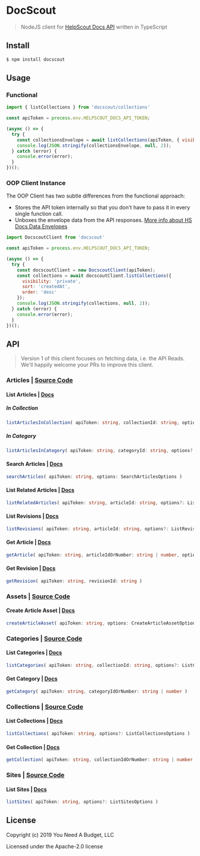 # DocScout

> NodeJS client for [HelpScout Docs API](https://developer.helpscout.com/docs-api/) written in TypeScript

## Install

```js
$ npm install docscout
```

## Usage

### Functional

```js
import { listCollections } from 'docscout/collections'

const apiToken = process.env.HELPSCOUT_DOCS_API_TOKEN;

(async () => {
  try {
    const collectionsEnvelope = await listCollections(apiToken, { visibility: 'private', sort: 'createdAt', order: 'asc'  });
    console.log(JSON.stringify(collectionsEnvelope, null, 2));
  } catch (error) {
    console.error(error);
  }
})();
```

### OOP Client Instance

The OOP Client has two subtle differences from the functional approach:

* Stores the API token internally so that you don't have to pass it in every single function call.
* Unboxes the envelope data from the API responses. [More info about HS Docs Data Envelopes](https://developer.helpscout.com/docs-api/#response-envelopes)

```js
import DocscoutClient from 'docscout'

const apiToken = process.env.HELPSCOUT_DOCS_API_TOKEN;

(async () => {
  try {
    const docscoutClient = new DocscoutClient(apiToken);
    const collections = await docscoutClient.listCollections({
      visibility: 'private',
      sort: 'createdAt',
      order: 'desc'
    });
    console.log(JSON.stringify(collections, null, 2));
  } catch (error) {
    console.error(error);
  }
})();

```

## API

> Version 1 of this client focuses on fetching data, i.e. the API Reads.  
> We'll happily welcome your PRs to improve this client.

### Articles | [Source Code](src/articles.ts)

#### List Articles | [Docs](https://developer.helpscout.com/docs-api/articles/list/)

##### In Collection

```ts
listArticlesInCollection( apiToken: string, collectionId: string, options?: ListArticleOptions )
```

##### In Category

```ts
listArticlesInCategory( apiToken: string, categoryId: string, options?: ListArticleOptions )
```

#### Search Articles |  [Docs](https://developer.helpscout.com/docs-api/articles/search/)

```ts
searchArticles( apiToken: string, options: SearchArticlesOptions )
```

#### List Related Articles | [Docs](https://developer.helpscout.com/docs-api/articles/list-related/)

```ts
listRelatedArticles( apiToken: string, articleId: string, options?: ListRelatedArticlesOptions )
```

#### List Revisions | [Docs](https://developer.helpscout.com/docs-api/articles/revisions/list/)

```ts
listRevisions( apiToken: string, articleId: string, options?: ListRevisionsOptions )
```

#### Get Article | [Docs](https://developer.helpscout.com/docs-api/articles/get/)

```ts
getArticle( apiToken: string, articleIdOrNumber: string | number, options?: GetArticleOptions )
```

#### Get Revision | [Docs](https://developer.helpscout.com/docs-api/articles/revisions/get/)

```ts
getRevision( apiToken: string, revisionId: string )
```

### Assets | [Source Code](src/assets.ts)

#### Create Article Asset | [Docs](https://developer.helpscout.com/docs-api/assets/create-article/)

```ts
createArticleAsset( apiToken: string, options: CreateArticleAssetOptions )
```

### Categories | [Source Code](src/categories.ts)

#### List Categories | [Docs](https://developer.helpscout.com/docs-api/categories/list/)

```ts
listCategories( apiToken: string, collectionId: string, options?: ListCategoriesOptions )
```

#### Get Category | [Docs](https://developer.helpscout.com/docs-api/categories/get/)

```ts
getCategory( apiToken: string, categoryIdOrNumber: string | number )
```

### Collections | [Source Code](src/collections.ts)

#### List Collections | [Docs](https://developer.helpscout.com/docs-api/collections/list/)

```ts
listCollections( apiToken: string, options?: ListCollectionsOptions )
```

#### Get Collection | [Docs](https://developer.helpscout.com/docs-api/collections/get/)

```ts
getCollection( apiToken: string, collectionIdOrNumber: string | number )
```

### Sites | [Source Code](src/sites.ts)

#### List Sites | [Docs](https://developer.helpscout.com/docs-api/sites/list/)

```ts
listSites( apiToken: string, options?: ListSitesOptions )
```

## License

Copyright (c) 2019 You Need A Budget, LLC

Licensed under the Apache-2.0 license
